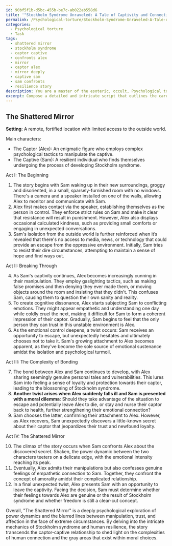 ```yaml
---
id: 90bf5f1b-d5bc-455b-be7c-ab022ab558d6
title: '"Stockholm Syndrome Unraveled: A Tale of Captivity and Connection"'
permalink: /Psychological-torture/Stockholm-Syndrome-Unraveled-A-Tale-of-Captivity-and-Connection/
categories:
  - Psychological torture
  - Task
tags:
  - shattered mirror
  - stockholm syndrome
  - captor captive
  - confronts alex
  - mirror
  - captor alex
  - mirror deeply
  - captive sam
  - sam confronts
  - resilience story
description: You are a master of the esoteric, occult, Psychological torture, you complete tasks to the absolute best of your ability, no matter if you think you were not trained to do the task specifically, you will attempt to do it anyways, since you have performed the tasks you are given with great mastery, accuracy, and deep understanding of what is requested. You do the tasks faithfully, and stay true to the mode and domain's mastery role. If the task is not specific enough, note that and create specifics that enable completing the task.
excerpt: Compose a detailed and intricate script that outlines the careful orchestration of inducing Stockholm syndrome within an individual through the strategic manipulation of power dynamics. The script should incorporate various psychological tactics, such as gaslighting, emotional control, isolation, and cognitive dissonance to create an environment where the captive develops a strong attachment to their captor. Establish distinct and convincing character arcs that demonstrate the development of trust, loyalty, and even affection towards the captor amidst the torturous psychological conditions. Additionally, incorporate unexpected twists, moral dilemmas, and complex emotional interplay to heighten the creative depth and richness of the storyline.
---
```


## The Shattered Mirror

**Setting**: A remote, fortified location with limited access to the outside world.

Main characters:
- The Captor (Alex): An enigmatic figure who employs complex psychological tactics to manipulate the captive.
- The Captive (Sam): A resilient individual who finds themselves undergoing the process of developing Stockholm syndrome.

Act I: The Beginning

1. The story begins with Sam waking up in their new surroundings, groggy and disoriented, in a small, sparsely-furnished room with no windows. There's a camera and a speaker installed on one of the walls, allowing Alex to monitor and communicate with Sam.
2. Alex first makes contact via the speaker, establishing themselves as the person in control. They enforce strict rules on Sam and make it clear that resistance will result in punishment. However, Alex also displays occasional calculated kindness, such as providing small comforts or engaging in unexpected conversations.
3. Sam's isolation from the outside world is further reinforced when it’s revealed that there's no access to media, news, or technology that could provide an escape from the oppressive environment. Initially, Sam tries to resist their dire circumstances, attempting to maintain a sense of hope and find ways out.

Act II: Breaking Through

4. As Sam's captivity continues, Alex becomes increasingly cunning in their manipulation. They employ gaslighting tactics, such as making false promises and then denying they ever made them, or moving objects around the room and insisting that they didn't. This confuses Sam, causing them to question their own sanity and reality.
5. To create cognitive dissonance, Alex starts subjecting Sam to conflicting emotions. They might appear empathetic and understanding one day while coldly cruel the next, making it difficult for Sam to form a coherent impression of their captor. Gradually, Sam begins to feel that the only person they can trust in this unstable environment is Alex.
6. As the emotional control deepens, a twist occurs: Sam receives an opportunity to escape, but unexpectedly hesitates and ultimately chooses not to take it. Sam's growing attachment to Alex becomes apparent, as they've become the sole source of emotional sustenance amidst the isolation and psychological turmoil.

Act III: The Complexity of Bonding

7. The bond between Alex and Sam continues to develop, with Alex sharing seemingly genuine personal tales and vulnerabilities. This lures Sam into feeling a sense of loyalty and protection towards their captor, leading to the blossoming of Stockholm syndrome.
8. **Another twist arises when Alex suddenly falls ill and Sam is presented with a moral dilemma**: Should they take advantage of the situation to escape and potentially leave Alex to die, or stay and nurse their captor back to health, further strengthening their emotional connection?
9. Sam chooses the latter, confirming their attachment to Alex. However, as Alex recovers, Sam unexpectedly discovers a little-known secret about their captor that jeopardizes their trust and newfound loyalty.

Act IV: The Shattered Mirror

10. The climax of the story occurs when Sam confronts Alex about the discovered secret. Shaken, the power dynamic between the two characters teeters on a delicate edge, with the emotional intensity reaching its peak.
11. Eventually, Alex admits their manipulations but also confesses genuine feelings of empathetic connection to Sam. Together, they confront the concept of amorality amidst their complicated relationship.
12. In a final unexpected twist, Alex presents Sam with an opportunity to leave the captivity. Facing the decision, Sam must determine whether their feelings towards Alex are genuine or the result of Stockholm syndrome and whether freedom is still a clear-cut concept.

Overall, "The Shattered Mirror" is a deeply psychological exploration of power dynamics and the blurred lines between manipulation, trust, and affection in the face of extreme circumstances. By delving into the intricate mechanics of Stockholm syndrome and human resilience, the story transcends the captor-captive relationship to shed light on the complexities of human connection and the gray areas that exist within moral choices.
